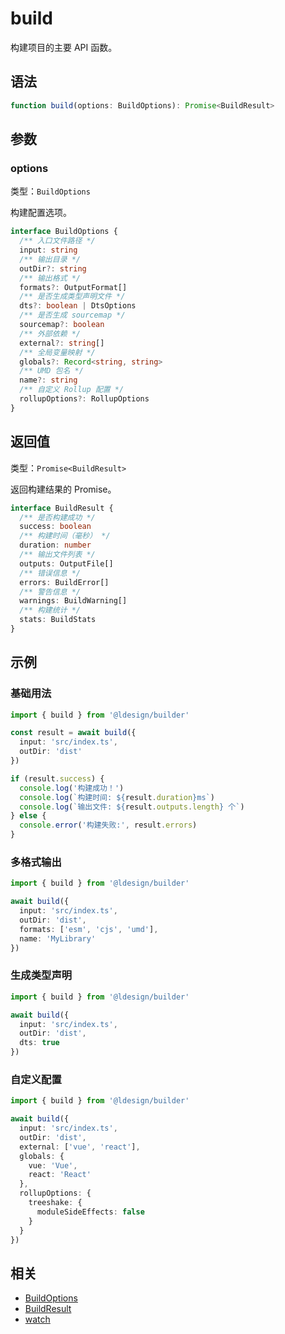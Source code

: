 # build

构建项目的主要 API 函数。

## 语法

```typescript
function build(options: BuildOptions): Promise<BuildResult>
```

## 参数

### options

类型：`BuildOptions`

构建配置选项。

```typescript
interface BuildOptions {
  /** 入口文件路径 */
  input: string
  /** 输出目录 */
  outDir?: string
  /** 输出格式 */
  formats?: OutputFormat[]
  /** 是否生成类型声明文件 */
  dts?: boolean | DtsOptions
  /** 是否生成 sourcemap */
  sourcemap?: boolean
  /** 外部依赖 */
  external?: string[]
  /** 全局变量映射 */
  globals?: Record<string, string>
  /** UMD 包名 */
  name?: string
  /** 自定义 Rollup 配置 */
  rollupOptions?: RollupOptions
}
```

## 返回值

类型：`Promise<BuildResult>`

返回构建结果的 Promise。

```typescript
interface BuildResult {
  /** 是否构建成功 */
  success: boolean
  /** 构建时间（毫秒） */
  duration: number
  /** 输出文件列表 */
  outputs: OutputFile[]
  /** 错误信息 */
  errors: BuildError[]
  /** 警告信息 */
  warnings: BuildWarning[]
  /** 构建统计 */
  stats: BuildStats
}
```

## 示例

### 基础用法

```typescript
import { build } from '@ldesign/builder'

const result = await build({
  input: 'src/index.ts',
  outDir: 'dist'
})

if (result.success) {
  console.log('构建成功！')
  console.log(`构建时间: ${result.duration}ms`)
  console.log(`输出文件: ${result.outputs.length} 个`)
} else {
  console.error('构建失败:', result.errors)
}
```

### 多格式输出

```typescript
import { build } from '@ldesign/builder'

await build({
  input: 'src/index.ts',
  outDir: 'dist',
  formats: ['esm', 'cjs', 'umd'],
  name: 'MyLibrary'
})
```

### 生成类型声明

```typescript
import { build } from '@ldesign/builder'

await build({
  input: 'src/index.ts',
  outDir: 'dist',
  dts: true
})
```

### 自定义配置

```typescript
import { build } from '@ldesign/builder'

await build({
  input: 'src/index.ts',
  outDir: 'dist',
  external: ['vue', 'react'],
  globals: {
    vue: 'Vue',
    react: 'React'
  },
  rollupOptions: {
    treeshake: {
      moduleSideEffects: false
    }
  }
})
```

## 相关

- [BuildOptions](/api/build-options)
- [BuildResult](/api/build-result)
- [watch](/api/watch)
